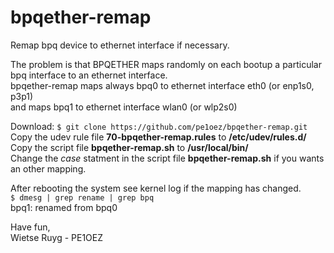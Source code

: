 # bpqether-remap
Remap bpq device to ethernet interface if necessary.

The problem is that BPQETHER maps randomly on each bootup a particular bpq interface to an ethernet interface.      
bpqether-remap maps always bpq0 to ethernet interface eth0 (or enp1s0, p3p1)  
and maps bpq1 to ethernet interface wlan0 (or wlp2s0)
 
Download: ```$ git clone https://github.com/pe1oez/bpqether-remap.git```  
Copy the udev rule file **70-bpqether-remap.rules** to **/etc/udev/rules.d/**  
Copy the script file **bpqether-remap.sh** to **/usr/local/bin/**  
Change the *case* statment in the script file **bpqether-remap.sh** if you wants an other mapping.  

After rebooting the system see kernel log if the mapping has changed.  
```$ dmesg | grep rename | grep bpq```  
bpq1: renamed from bpq0

Have fun,  
Wietse Ruyg - PE1OEZ
